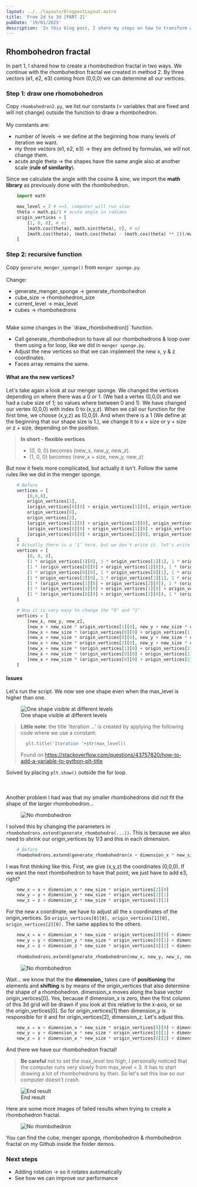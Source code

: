 ```yaml
---
layout: ../../layouts/BlogpostLayout.astro
title: 'From 2d to 3d [PART 2]'
pubDate: '19/01/2025'
description: 'In this blog post, I share my steps on how to transform a 2d Sierpinski Rhombus fractal to 3d. First, I drew a cube and then a rhombus in Python. Next, I first create a menger sponge and then I apply the same technique for the rhombus.'
---
```

## Rhombohedron fractal
In part 1, I shared how to create a rhombohedron fractal in two ways. We continue with the rhombohedron fractal we created in method 2. By three vectors (e1, e2, e3) coming from (0,0,0) we can determine all our vertices. 

### Step 1: draw one rhomobohedron
Copy `rhombohedron2.py`, we list our constants (= variables that are fixed and will not change) outside the function to draw a rhombohedron.
\
\
My constants are:
- number of levels -> we define at the beginning how many levels of iteration we want.
- my three vectors (e1, e2, e3) -> they are defined by formulas, we will not change them.
- acute angle theta -> the shapes have the same angle also at another scale (**rule of similarity**).

Since we calculate the angle with the cosine & sine, we import the **math library** as previously done with the rhombohedron. 
```python
    import math

    max_level = 2 # >=3, computer will run slow
    theta = math.pi/3 # acute angle in radians
    origin_vertices = [
        [1, 0, 0], # e1
        [math.cos(theta), math.sin(theta), 0], # e2
        [math.cos(theta), (math.cos(theta) - (math.cos(theta) ** 2))/math.sin(theta), (math.sqrt(1 - 3 * math.cos(theta) ** 2 + 2 * math.cos(theta)**3))/math.sin(theta)] # e3
    ]
```
### Step 2: recursive function
Copy `generate_menger_sponge()` from `menger sponge.py`.
\
\
Change:
- generate_menger_sponge -> generate_rhombohedron
- cube_size -> rhombohedron_size
- current_level -> max_level
- cubes -> rhombohedrons

<br>
Make some changes in the `draw_rhombohedron()` function.

- Call generate_rhombohedron to have all our rhombohedrons & loop over them using a for loop, like we did in `menger sponge.py`.
- Adjust the new vertices so that we can implement the new x, y & z coordinates. 
- Faces array remains the same.
#### What are the new vertices?
Let's take again a look at our menger sponge. We changed the vertices depending on where there was a 0 or 1. (We had a vertex (0,0,0) and we had a cube size of 1; so values where between 0 and 1).
We have changed our vertex (0,0,0) with index 0 to (x,y,z). When we call our function for the first time, we choose (x,y,z) as (0,0,0). And when there is a 1 (We define at the beginning that our shape size is 1.), we change it to x + size or y + size or z + size, depending on the position.
> **In short - flexible vertices**
> - (0, 0, 0) becomes (new_x, new_y, new_z).
> - (1, 0, 0) becomes (new_x + size, new_y, new_z)

But now it feels more complicated, but actually it isn't. Follow the same rules like we did in the menger sponge.
```python
    # Before
    vertices = [
        [0,0,0], 
        origin_vertices[1],
        [origin_vertices[0][0] + origin_vertices[1][0], origin_vertices[0][1] + origin_vertices[1][1], origin_vertices[0][2] + origin_vertices[1][2]],
        origin_vertices[0],
        origin_vertices[2], 
        [origin_vertices[1][0] + origin_vertices[2][0], origin_vertices[1][1] + origin_vertices[2][1], origin_vertices[1][2] + origin_vertices[2][2]],
        [origin_vertices[0][0] + origin_vertices[1][0] + origin_vertices[2][0], origin_vertices[0][1] + origin_vertices[1][1] + origin_vertices[2][1], origin_vertices[0][2] + origin_vertices[1][2] + origin_vertices[2][2]],
        [origin_vertices[0][0] + origin_vertices[2][0], origin_vertices[0][1] + origin_vertices[2][1], origin_vertices[0][2] + origin_vertices[2][2]]
    ]
    # Actually there is a ‘1’ here, but we don't write it. let's write it as an intermediate step.
    vertices = [
        [0, 0, 0], 
        [1 * origin_vertices[1][0], 1 * origin_vertices[1][1], 1 * origin_vertices[1][2]],
        [1 * (origin_vertices[0][0] + origin_vertices[1][0]), 1 * (origin_vertices[0][1] + origin_vertices[1][1]), 1 * (origin_vertices[0][2] + origin_vertices[1][2])],
        [1 * origin_vertices[0][0], 1 * origin_vertices[0][1], 1 * origin_vertices[0][2]],
        [1 * origin_vertices[2][0], 1 * origin_vertices[2][1], 1 * origin_vertices[2][2]],
        [1 * (origin_vertices[1][0] + origin_vertices[2][0]), 1 * (origin_vertices[1][1] + origin_vertices[2][1]), 1 * (origin_vertices[1][2] + origin_vertices[2][2])],
        [1 * (origin_vertices[0][0] + origin_vertices[1][0] + origin_vertices[2][0]), 1 * (origin_vertices[0][1] + origin_vertices[1][1] + origin_vertices[2][1]), 1 * (origin_vertices[0][2] + origin_vertices[1][2] + origin_vertices[2][2])],
        [1 * (origin_vertices[0][0] + origin_vertices[2][0]), 1 * (origin_vertices[0][1] + origin_vertices[2][1]), 1 * (origin_vertices[0][2] + origin_vertices[2][2])]
    ]

    # Now it is very easy to change the "0" and "1".
    vertices = [
        [new_x, new_y, new_z], 
        [new_x + new_size * origin_vertices[1][0], new_y + new_size * origin_vertices[1][1], new_z + new_size * origin_vertices[1][2]],
        [new_x + new_size * (origin_vertices[0][0] + origin_vertices[1][0]), new_y + new_size * (origin_vertices[0][1] + origin_vertices[1][1]), new_z + new_size * (origin_vertices[0][2] + origin_vertices[1][2])],
        [new_x + new_size * origin_vertices[0][0], new_y + new_size * origin_vertices[0][1], new_z + new_size * origin_vertices[0][2]],
        [new_x + new_size * origin_vertices[2][0], new_y + new_size * origin_vertices[2][1], new_z + new_size * origin_vertices[2][2]],
        [new_x + new_size * (origin_vertices[1][0] + origin_vertices[2][0]), new_y + new_size * (origin_vertices[1][1] + origin_vertices[2][1]), new_z + new_size * (origin_vertices[1][2] + origin_vertices[2][2])],
        [new_x + new_size * (origin_vertices[0][0] + origin_vertices[1][0] + origin_vertices[2][0]), new_y + new_size * (origin_vertices[0][1] + origin_vertices[1][1] + origin_vertices[2][1]), new_z + new_size * (origin_vertices[0][2] + origin_vertices[1][2] + origin_vertices[2][2])],
        [new_x + new_size * (origin_vertices[0][0] + origin_vertices[2][0]), new_y + new_size * (origin_vertices[0][1] + origin_vertices[2][1]), new_z + new_size * (origin_vertices[0][2] + origin_vertices[2][2])]
    ]
```
#### Issues
Let's run the script. We now see one shape even when the max_level is higher than one.
<figure>
  <img src="/rhombohedron/oneshape.png" alt="One shape visible at different levels" title="One shape visible">
  <figcaption>One shape visible at different levels</figcaption>
</figure>

> **Little note**: the title ‘Iteration ...’ is created by applying the following code where we use a constant:
>```python
>   plt.title('Iteration '+str(max_level))
>```
> Found on https://stackoverflow.com/questions/43757820/how-to-add-a-variable-to-python-plt-title

Solved by placing `plt.show()` outside the for loop.
\
\
\
\
Another problem I had was that my smaller rhombohedrons did not fit the shape of the larger rhombohedron... 
<figure>
  <img src="/rhombohedron/no_rhombohedron.png" alt="No rhombohedron" title="No rhombohedron">
</figure>

I solved this by changing the parameters in `rhombohedrons.extend(generate_rhombohedro(...))`. This is because we also need to shrink our origin_vertices by 1/3 and this in each dimension.
```python
    # Before
    rhombohedrons.extend(generate_rhombohedron(x + dimension_x * new_size, y + dimension_y * new_size, z + dimension_z * new_size, new_size, max_level - 1))
```
I was first thinking like this. First, we give (x,y,z) the coordinates (0,0,0). If we want the next rhombohedron to have that point, we just have to add e3, right?
```python
    new_x = x + dimension_x * new_size * origin_vertices[2][0]
    new_y = y + dimension_y * new_size * origin_vertices[2][1]
    new_z = z + dimension_z * new_size * origin_vertices[2][2]
```
For the new x coordinate, we have to adjust all the x coordinates of the origin_vertices. So `origin_vertices[0][0], origin_vertices[1][0], origin_vertices[2][0].` The same applies to the others.
```python
    new_x = x + dimension_x * new_size * origin_vertices[0][0] + dimension_x * new_size * origin_vertices[1][0] + dimension_x * new_size * origin_vertices[2][0]
    new_y = y + dimension_y * new_size * origin_vertices[0][1] + dimension_y * new_size * origin_vertices[1][1] + dimension_y * new_size * origin_vertices[2][1]
    new_z = z + dimension_z * new_size * origin_vertices[0][2] + dimension_z * new_size * origin_vertices[1][2] + dimension_z * new_size * origin_vertices[2][2]
                
    rhombohedrons.extend(generate_rhombohedron(new_x, new_y, new_z, new_size, max_level - 1))
```
<figure>
  <img src="/rhombohedron/no_rhombohedron2.png" alt="No rhombohedron" title="No rhombohedron">
</figure>

Wait... we know that the the **dimension_** takes care of **positioning** the elements and **shifting** is by means of the origin_vertices that also determine the shape of a rhombohedron. dimension_x moves along the base vector origin_vertices[0]. Yes, because if dimension_x is zero, then the first column of this 3d grid will be drawn if you look at this relative to the x-axis, or so the origin_vertices[0]. So for origin_vertices[1] then dimension_y is responsible for it and for origin_vertices[2], dimension_z. Let's adjust this.

```python
    new_x = x + dimension_x * new_size * origin_vertices[0][0] + dimension_y * new_size * origin_vertices[1][0] + dimension_z * new_size * origin_vertices[2][0]
    new_y = y + dimension_x * new_size * origin_vertices[0][1] + dimension_y * new_size * origin_vertices[1][1] + dimension_z * new_size * origin_vertices[2][1]
    new_z = z + dimension_x * new_size * origin_vertices[0][2] + dimension_y * new_size * origin_vertices[1][2] + dimension_z * new_size * origin_vertices[2][2]
```
And there we have our rhombohedron fractal!
> **Be careful** not to set the max_level too high, I personally noticed that the computer runs very slowly from max_level = 3. It has to start drawing a lot of rhombohedrons by then. So let's set this low so our computer doesn't crash. 
<figure>
  <img src="/rhombohedron/endresult.png" alt="End result" title="End result">
  <figcaption>End result</figcaption>
</figure>
Here are some more images of failed results when trying to create a rhombohedron fractal.
<figure>
  <img src="/rhombohedron/no_rhombohedrons.png" alt="No rhombohedron" title="No rhombohedron">
</figure>
You can find the cube, menger sponge, rhombohedron & rhombohedron fractal on my Github inside the folder demos.

### Next steps
- Adding rotation -> so it rotates automatically
- See how we can improve our performance